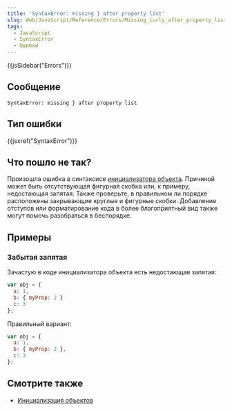 ```yaml
---
title: 'SyntaxError: missing } after property list'
slug: Web/JavaScript/Reference/Errors/Missing_curly_after_property_list
tags:
  - JavaScript
  - SyntaxError
  - Ошибки
---
```


{{jsSidebar("Errors")}}

## Сообщение

```
SyntaxError: missing } after property list
```

## Тип ошибки

{{jsxref("SyntaxError")}}

## Что пошло не так?

Произошла ошибка в синтаксисе [инициализатора объекта](/ru/docs/Web/JavaScript/Reference/Operators/Object_initializer). Причиной может быть отсутствующая фигурная скобка или, к примеру, недостающая запятая. Также проверьте, в правильном ли порядке расположены закрывающие круглые и фигурные скобки. Добавление отступов или форматирование кода в более благоприятный вид также могут помочь разобраться в беспорядке.

## Примеры

### Забытая запятая

Зачастую в коде инициализатора объекта есть недостающая запятая:

```js example-bad
var obj = {
  a: 1,
  b: { myProp: 2 }
  c: 3
};
```

Правильный вариант:

```js example-good
var obj = {
  a: 1,
  b: { myProp: 2 },
  c: 3
};
```

## Смотрите также

- [Инициализация объектов](/ru/docs/Web/JavaScript/Reference/Operators/Object_initializer)
